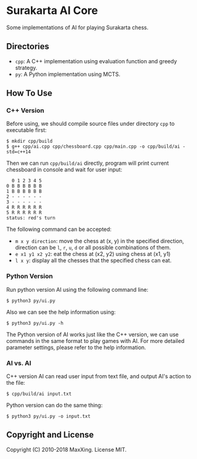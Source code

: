 # Surakarta AI Core

Some implementations of AI for playing Surakarta chess.

## Directories

* `cpp`: A C++ implementation using evaluation function and greedy strategy.
* `py`: A Python implementation using MCTS.

## How To Use

### C++ Version

Before using, we should compile source files under directory `cpp` to executable first:

```
$ mkdir cpp/build
$ g++ cpp/ai.cpp cpp/chessboard.cpp cpp/main.cpp -o cpp/build/ai -std=c++14
```

Then we can run `cpp/build/ai` directly, program will print current chessboard in console and wait for user input:

```
  0 1 2 3 4 5
0 B B B B B B
1 B B B B B B
2 - - - - - -
3 - - - - - -
4 R R R R R R
5 R R R R R R
status: red's turn

```

The following command can be accepted:

* `m x y direction`: move the chess at (x, y) in the specified direction, direction can be `l`, `r`, `u`, `d` or all possible combinations of them.
* `e x1 y1 x2 y2`: eat the chess at (x2, y2) using chess at (x1, y1)
* `l x y`: display all the chesses that the specified chess can eat.

### Python Version

Run python version AI using the following command line:

```
$ python3 py/ui.py
```

Also we can see the help information using:

```
$ python3 py/ui.py -h
```

The Python version of AI works just like the C++ version, we can use commands in the same format to play games with AI. For more detailed parameter settings, please refer to the help information.

### AI vs. AI

C++ version AI can read user input from text file, and output AI's action to the file:

```
$ cpp/build/ai input.txt
```

Python version can do the same thing:

```
$ python3 py/ui.py -o input.txt
```

## Copyright and License

Copyright (C) 2010-2018 MaxXing. License MIT.
